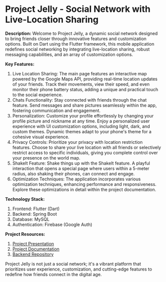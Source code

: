 # Project Jelly - Social Network with Live-Location Sharing

**Description:**
Welcome to Project Jelly, a dynamic social network designed to bring friends closer through innovative features and customization options. Built on Dart using the Flutter framework, this mobile application redefines social networking by integrating live-location sharing, robust messaging capabilities, and an array of customization options.

**Key Features:**
1. Live Location Sharing: The main page features an interactive map powered by the Google Maps API, providing real-time location updates of your friends. Track their movements, view their speed, and even monitor their phone battery status, adding a unique and practical touch to the social experience.
2. Chats Functionality: Stay connected with friends through the chat feature. Send messages and share pictures seamlessly within the app, fostering communication and engagement.
3. Personalization: Customize your profile effortlessly by changing your profile picture and nickname at any time. Enjoy a personalized user experience with UI customization options, including light, dark, and custom themes. Dynamic themes adapt to your phone's theme for a cohesive visual experience.
4. Privacy Controls: Prioritize your privacy with location restriction features. Choose to share your live location with all friends or selectively restrict access to specific individuals, giving you complete control over your presence on the world map.
5. ShakeIt Feature: Shake things up with the ShakeIt feature. A playful interaction that opens a special page where users within a 5-meter radius, also shaking their phones, can connect and engage.
6. Optimization Techniques: The application incorporates various optimization techniques, enhancing performance and responsiveness. Explore these optimizations in detail within the project documentation.

**Technology Stack:**
1. Frontend: Flutter (Dart)
2. Backend: Spring Boot
3. Database: MySQL
4. Authentication: Firebase (Google Auth)

**Project Resources:**
1. [Project Presentation](https://docs.google.com/presentation/d/1DTDBPNX9lyfIDsK7ZHZYm3cqVlrtUnsLtD5QIYFw5W4/edit?usp=sharing)
2. [Project Documentation](https://docs.google.com/document/d/12w32zDuOyp9MlhFqKdjyJvSp14NPq0NDU6xYpiLwDJg/edit?usp=sharing)
3. [Backend Repository](https://github.com/VAKOPWR/jelly-backend)

Project Jelly is not just a social network; it's a vibrant platform that prioritizes user experience, customization, and cutting-edge features to redefine how friends connect in the digital age.
